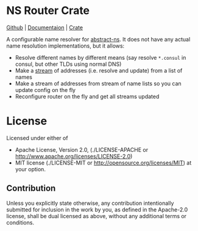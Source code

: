 NS Router Crate
===============

[Github](https://github.com/tailhook/ns-router) |
[Documentaion](http://docs.rs/ns-router) |
[Crate](https://crates.io/crates/ns-router)

A configurable name resolver for [abstract-ns][1]. It does not have any actual
name resolution implementations, but it allows:

* Resolve different names by different means (say resolve ``*.consul`` in
  consul, but other TLDs using normal DNS)
* Make a [stream][2] of addresses (i.e. resolve and update) from a list of names
* Make a stream of addresses from stream of name lists so you can update config
  on the fly
* Reconfigure router on the fly and get all streams updated


[1]: https://crates.io/crates/abstract-ns
[2]: https://docs.rs/futures/0.1.16/futures/stream/trait.Stream.html


License
=======

Licensed under either of

* Apache License, Version 2.0,
  (./LICENSE-APACHE or http://www.apache.org/licenses/LICENSE-2.0)
* MIT license (./LICENSE-MIT or http://opensource.org/licenses/MIT)
  at your option.

Contribution
------------

Unless you explicitly state otherwise, any contribution intentionally
submitted for inclusion in the work by you, as defined in the Apache-2.0
license, shall be dual licensed as above, without any additional terms or
conditions.

